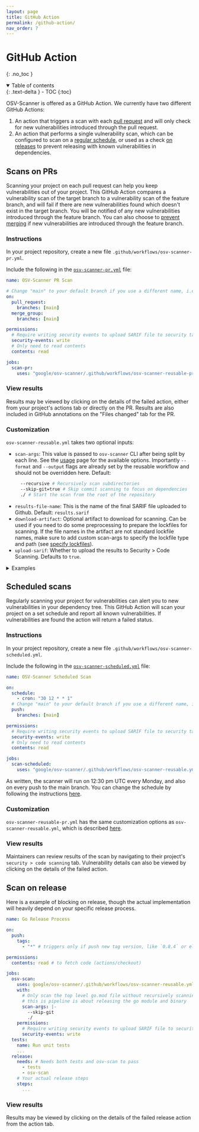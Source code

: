 ```yaml
---
layout: page
title: GitHub Action
permalink: /github-action/
nav_order: 7
---
```


# GitHub Action

{: .no_toc }

<details open markdown="block">
  <summary>
    Table of contents
  </summary>
  {: .text-delta }
- TOC
{:toc}
</details>

OSV-Scanner is offered as a GitHub Action. We currently have two different GitHub Actions:

1. An action that triggers a scan with each [pull request](./github-action.md#scans-on-prs) and will only check for new vulnerabilities introduced through the pull request.
2. An action that performs a single vulnerability scan, which can be configured to scan on a [regular schedule](./github-action.md#scheduled-scans), or used as a check [on releases](./github-action.md#scan-on-release) to prevent releasing with known vulnerabilities in dependencies.

## Scans on PRs

Scanning your project on each pull request can help you keep vulnerabilities out of your project. This GitHub Action compares a vulnerability scan of the target branch to a vulnerability scan of the feature branch, and will fail if there are new vulnerabilities found which doesn't exist in the target branch. You will be notified of any new vulnerabilities introduced through the feature branch. You can also choose to [prevent merging](https://docs.github.com/en/repositories/configuring-branches-and-merges-in-your-repository/managing-protected-branches/about-protected-branches#require-status-checks-before-merging) if new vulnerabilities are introduced through the feature branch.

### Instructions

In your project repository, create a new file `.github/workflows/osv-scanner-pr.yml`.

Include the following in the [`osv-scanner-pr.yml`](https://github.com/google/osv-scanner/blob/main/.github/workflows/osv-scanner-pr.yml) file:

```yml
name: OSV-Scanner PR Scan

# Change "main" to your default branch if you use a different name, i.e. "master"
on:
  pull_request:
    branches: [main]
  merge_group:
    branches: [main]

permissions:
  # Require writing security events to upload SARIF file to security tab
  security-events: write
  # Only need to read contents
  contents: read

jobs:
  scan-pr:
    uses: "google/osv-scanner/.github/workflows/osv-scanner-reusable-pr.yml@main"
```

### View results

Results may be viewed by clicking on the details of the failed action, either from your project's actions tab or directly on the PR. Results are also included in GitHub annotations on the "Files changed" tab for the PR.

### Customization

`osv-scanner-reusable.yml` takes two optional inputs:

- `scan-args`: This value is passed to `osv-scanner` CLI after being split by each line. See the [usage](./usage) page for the available options.
  Importantly `--format` and `--output` flags are already set by the reusable workflow and should not be overridden here.
  Default:
  ```bash
    --recursive # Recursively scan subdirectories
    --skip-git=true # Skip commit scanning to focus on dependencies
    ./ # Start the scan from the root of the repository
  ```
- `results-file-name`: This is the name of the final SARIF file uploaded to Github.
  Default: `results.sarif`
- `download-artifact`: Optional artifact to download for scanning. Can be used if you need to do some preprocessing to prepare the lockfiles for scanning.
  If the file names in the artifact are not standard lockfile names, make sure to add custom scan-args to specify the lockfile type and path (see [specify lockfiles](./usage#specify-lockfiles)).
- `upload-sarif`: Whether to upload the results to Security > Code Scanning. Defaults to `true`.

<details markdown="block">
<summary>
Examples
</summary>

##### Scan specific lockfiles

```yml
jobs:
  scan-pr:
    uses: "google/osv-scanner/.github/workflows/osv-scanner-reusable.yml"
    with:
      scan-args: |-
        --lockfile=./path/to/lockfile1
        --lockfile=requirements.txt:./path/to/python-lockfile2.txt
```

##### Default arguments

```yml
jobs:
  scan-pr:
    uses: "google/osv-scanner/.github/workflows/osv-scanner-reusable.yml"
    with:
      scan-args: |-
        --recursive
        --skip-git=true
        ./
```

##### Using download-artifact input to support preprocessing

```yml
jobs:
  extract-deps:
    name: Extract Dependencies
    # ...
    steps:
      # ... Steps to extract your dependencies
      - name: "upload osv-scanner deps" # Upload the deps
        uses: actions/upload-artifact@v4
        with:
          name: converted-OSV-Scanner-deps
          path: osv-scanner-deps.json
          retention-days: 2
  vuln-scan:
    name: Vulnerability scanning
    # makes sure the extraction step is completed before running the scanner
    needs: extract-deps
    uses: "google/osv-scanner/.github/workflows/osv-scanner-reusable.yml@main"
    with:
      # Download the artifact uploaded in extract-deps step
      download-artifact: converted-OSV-Scanner-deps
      # Scan only the file inside the uploaded artifact
      scan-args: |-
        --lockfile=osv-scanner:osv-scanner-deps.json
    permissions:
      # Needed to upload the SARIF results to code-scanning dashboard.
      security-events: write
      contents: read
```

</details>

## Scheduled scans

Regularly scanning your project for vulnerabilities can alert you to new vulnerabilities in your dependency tree. This GitHub Action will scan your project on a set schedule and report all known vulnerabilities. If vulnerabilities are found the action will return a failed status.

### Instructions

In your project repository, create a new file `.github/workflows/osv-scanner-scheduled.yml`.

Include the following in the [`osv-scanner-scheduled.yml`](https://github.com/google/osv-scanner/blob/main/.github/workflows/osv-scanner-scheduled.yml) file:

```yml
name: OSV-Scanner Scheduled Scan

on:
  schedule:
    - cron: "30 12 * * 1"
  # Change "main" to your default branch if you use a different name, i.e. "master"
  push:
    branches: [main]

permissions:
  # Require writing security events to upload SARIF file to security tab
  security-events: write
  # Only need to read contents
  contents: read

jobs:
  scan-scheduled:
    uses: "google/osv-scanner/.github/workflows/osv-scanner-reusable.yml@main"
```

As written, the scanner will run on 12:30 pm UTC every Monday, and also on every push to the main branch. You can change the schedule by following the instructions [here](https://docs.github.com/en/actions/using-workflows/events-that-trigger-workflows#schedule).

### Customization

`osv-scanner-reusable-pr.yml` has the same customization options as `osv-scanner-reusable.yml`, which is described [here](./github-action.md#customization).

### View results

Maintainers can review results of the scan by navigating to their project's `security > code scanning` tab. Vulnerability details can also be viewed by clicking on the details of the failed action.

## Scan on release

Here is a example of blocking on release, though the actual implementation will heavily depend on your specific release process.

```yml
name: Go Release Process

on:
  push:
    tags:
      - "*" # triggers only if push new tag version, like `0.8.4` or else

permissions:
  contents: read # to fetch code (actions/checkout)

jobs:
  osv-scan:
    uses: google/osv-scanner/.github/workflows/osv-scanner-reusable.yml
    with:
      # Only scan the top level go.mod file without recursively scanning directories since
      # this is pipeline is about releasing the go module and binary
      scan-args: |-
        --skip-git
        ./
    permissions:
      # Require writing security events to upload SARIF file to security tab
      security-events: write
  tests:
    name: Run unit tests
    ...
  release:
    needs: # Needs both tests and osv-scan to pass
      - tests
      - osv-scan
    # Your actual release steps
    steps:
      ...
```

### View results

Results may be viewed by clicking on the details of the failed release action from the action tab.
